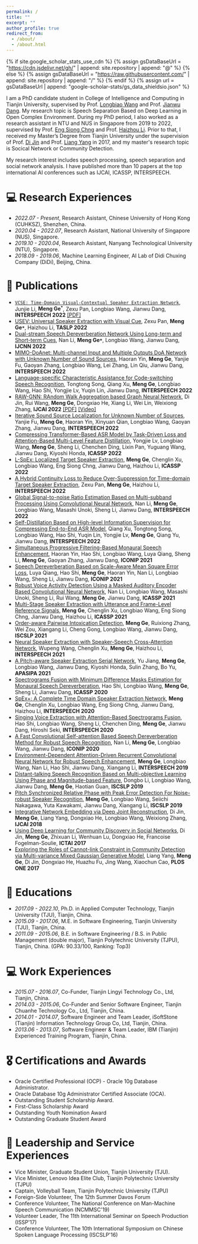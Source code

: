 ```yaml
---
permalink: /
title: ""
excerpt: ""
author_profile: true
redirect_from: 
  - /about/
  - /about.html
---
```


{% if site.google_scholar_stats_use_cdn %}
{% assign gsDataBaseUrl = "https://cdn.jsdelivr.net/gh/" | append: site.repository | append: "@" %}
{% else %}
{% assign gsDataBaseUrl = "https://raw.githubusercontent.com/" | append: site.repository | append: "/" %}
{% endif %}
{% assign url = gsDataBaseUrl | append: "google-scholar-stats/gs_data_shieldsio.json" %}

<span class='anchor' id='about-me'></span>

I am a PhD candidate student in College of Intelligence and Computing in Tianjin University, supervised by Prof. [Longbiao Wang](http://cic.tju.edu.cn/faculty/wanglongbiao/wang.html) and Prof. [Jianwu Dang](http://www.jaist.ac.jp/~jdang/index-e.htm). My research topic is Speech Separation Based on Deep Learning in Open Complex Environment. During my PhD period, I also worked as a research assistant in NTU and NUS in Singapore from 2019 to 2022, supervised by Prof. [Eng Siong Chng](https://personal.ntu.edu.sg/aseschng/default.html) and Prof. [Haizhou Li](https://colips.org/~eleliha/). Prior to that, I received my Master’s Degree from Tianjin University under the supervision of Prof. [Di Jin](https://scholar.google.com/citations?hl=zh-CN&user=Q8MRRecAAAAJ) and Prof. [Liang Yang](https://yangliang.github.io/) in 2017, and my master's research topic is Socical Network or Community Detection.

My research interest includes speech processing, speech separation and social network analysis. I have published more than 10 papers at the top international AI conferences such as IJCAI, ICASSP, INTERSPEECH.

# 💻 Research Experiences
- *2022.07 - Present*, Research Asistant, Chinese University of Hong Kong (CUHKSZ), Shenzhen, China.
- *2020.04 - 2022.07*, Research Asistant, National University of Singapore (NUS), Singapore.
- *2019.10 - 2020.04*, Research Asistant, Nanyang Technological University (NTU), Singapore.
- *2018.09 - 2019.06*, Machine Learning Engineer, AI Lab of Didi Chuxing Company (DiDi), Beijing, China.

# 📝 Publications 

<!-- <div class='paper-box'><div class='paper-box-image'><div><div class="badge">CVPR 2016</div><img src='images/500x300.png' alt="sym" width="100%"></div></div>
<div class='paper-box-text' markdown="1">

[Deep Residual Learning for Image Recognition](https://openaccess.thecvf.com/content_cvpr_2016/papers/He_Deep_Residual_Learning_CVPR_2016_paper.pdf)

**Kaiming He**, Xiangyu Zhang, Shaoqing Ren, Jian Sun

[**Project**](https://scholar.google.com/citations?view_op=view_citation&hl=zh-CN&user=DhtAFkwAAAAJ&citation_for_view=DhtAFkwAAAAJ:ALROH1vI_8AC) <strong><span class='show_paper_citations' data='DhtAFkwAAAAJ:ALROH1vI_8AC'></span></strong>
- Lorem ipsum dolor sit amet, consectetur adipiscing elit. Vivamus ornare aliquet ipsum, ac tempus justo dapibus sit amet. 
</div>
</div> -->

- [`VCSE: Time-Domain Visual-Contextual Speaker Extraction Network`](https://note.youdao.com/s/DF6nBHiw), Junjie Li, **Meng Ge<sup>`*`</sup>**, Zexu Pan, Longbiao Wang, Jianwu Dang, **INTERSPEECH 2022** [[PDF]](https://note.youdao.com/s/DF6nBHiw)
- [USEV: Universal Speaker Extraction with Visual Cue](https://note.youdao.com/s/1SpGwsRf), Zexu Pan, **Meng Ge`*`**, Haizhou Li, **TASLP 2022**
- [Dual-stream Speech Dereverberation Network Using Long-term and Short-term Cues](https://note.youdao.com/s/dN2u1EWb), Nan Li, **Meng Ge`*`**, Longbiao Wang, Jianwu Dang,  **IJCNN 2022**
- [MIMO-DoAnet: Multi-channel Input and Multiple Outputs DoA Network with Unknown Number of Sound Sources](https://note.youdao.com/s/5NvEDWsS), Haoran Yin, **Meng Ge**, Yanjie Fu, Gaoyan Zhang, Longbiao Wang, Lei Zhang, Lin Qiu, Jianwu Dang,  **INTERSPEECH 2022**
- [Language-specific Characteristic Assistance for Code-switching Speech Recognition](https://note.youdao.com/s/Ej1balFp), Tongtong Song, Qiang Xu, **Meng Ge**, Longbiao Wang, Hao Shi, Yongjie Lv, Yuqin Lin, Jianwu Dang,  **INTERSPEECH 2022**
- [RAW-GNN: RAndom Walk Aggregation based Graph Neural Network](https://note.youdao.com/s/S0yzjAhC), Di Jin, Rui Wang, **Meng Ge**, Dongxiao He, Xiang Li, Wei Lin, Weixiong Zhang,  **IJCAI 2022** [[PDF]](https://note.youdao.com/s/S0yzjAhC) [[Video]](https://www.ijcai.org/proceedings/2022/video/293)
- [Iterative Sound Source Localization for Unknown Number of Sources](https://github.com), Yanjie Fu, **Meng Ge**, Haoran Yin, Xinyuan Qian, Longbiao Wang, Gaoyan Zhang, Jianwu Dang,  **INTERSPEECH 2022**
- [Compressing Transformer-Based ASR Model by Task-Driven Loss and Attention-Based Multi-Level Feature Distillation](https://github.com), Yongjie Lv, Longbiao Wang, **Meng Ge**, Sheng Li, Chenchen Ding, Lixin Pan, Yuguang Wang, Jianwu Dang, Kiyoshi Honda,  **ICASSP 2022**
- [L-SpEx: Localized Target Speaker Extraction](https://github.com), **Meng Ge**, Chenglin Xu, Longbiao Wang, Eng Siong Chng, Jianwu Dang, Haizhou Li,  **ICASSP 2022**
- [A Hybrid Continuity Loss to Reduce Over-Suppression for Time-domain Target Speaker Extraction](https://github.com), Zexu Pan, **Meng Ge**, Haizhou Li,  **INTERSPEECH 2022**
- [Global Signal-to-noise Ratio Estimation Based on Multi-subband Processing Using Convolutional Neural Network](https://github.com), Nan Li, **Meng Ge**, Longbiao Wang, Masashi Unoki, Sheng Li, Jianwu Dang,  **INTERSPEECH 2022**
- [Self-Distillation Based on High-level Information Supervision for Compressing End-to-End ASR Model](https://github.com), Qiang Xu, Tongtong Song, Longbiao Wang, Hao Shi, Yuqin Lin, Yongjie Lv, **Meng Ge**, Qiang Yu, Jianwu Dang,  **INTERSPEECH 2022**
- [Simultaneous Progressive Filtering-Based Monaural Speech Enhancement](https://github.com), Haoran Yin, Hao Shi, Longbiao Wang, Luya Qiang, Sheng Li, **Meng Ge**, Gaoyan Zhang, Jianwu Dang,  **ICONIP 2021**
- [Speech Dereverberation Based on Scale-Aware Mean Square Error Loss](https://github.com), Luya Qiang, Hao Shi, **Meng Ge**, Haoran Yin, Nan Li, Longbiao Wang, Sheng Li, Jianwu Dang,  **ICONIP 2021**
- [Robust Voice Activity Detection Using a Masked Auditory Encoder Based Convolutional Neural Network](https://github.com), Nan Li, Longbiao Wang, Masashi Unoki, Sheng Li, Rui Wang, **Meng Ge**, Jianwu Dang,  **ICASSP 2021**
- [Multi-Stage Speaker Extraction with Utterance and Frame-Level Reference Signals](https://github.com), **Meng Ge**, Chenglin Xu, Longbiao Wang, Eng Siong Chng, Jianwu Dang, Haizhou Li,  **ICASSP 2021**
- [Order-aware Pairwise Intoxication Detection](https://github.com), **Meng Ge**, Ruixiong Zhang, Wei Zou, Xiangang Li, Cheng Gong, Longbiao Wang, Jianwu Dang,  **ISCSLP 2021**
- [Neural Speaker Extraction with Speaker-Speech Cross-Attention Network](https://github.com), Wupeng Wang, Chenglin Xu, **Meng Ge**, Haizhou Li,  **INTERSPEECH 2021**
- [A Pitch-aware Speaker Extraction Serial Network](https://github.com), Yu Jiang, **Meng Ge**, Longbiao Wang, Jianwu Dang, Kiyoshi Honda, Sulin Zhang, Bo Yu,  **APASIPA 2021**
- [Spectrograms Fusion with Minimum Difference Masks Estimation for Monaural Speech Dereverberation](https://github.com), Hao Shi, Longbiao Wang, **Meng Ge**, Sheng Li, Jianwu Dang,  **ICASSP 2020**
- [SpEx+: A Complete Time Domain Speaker Extraction Network](https://github.com), **Meng Ge**, Chenglin Xu, Longbiao Wang, Eng Siong Chng, Jianwu Dang, Haizhou Li,  **INTERSPEECH 2020**
- [Singing Voice Extraction with Attention-Based Spectrograms Fusion](https://github.com), Hao Shi, Longbiao Wang, Sheng Li, Chenchen Ding, **Meng Ge**, Jianwu Dang, Hiroshi Seki, **INTERSPEECH 2020**
- [A Fast Convolutional Self-attention Based Speech Dereverberation Method for Robust Speech Recognition](https://github.com), Nan Li, **Meng Ge**, Longbiao Wang, Jianwu Dang, **ICONIP 2020**
- [Environment-Dependent Attention-Driven Recurrent Convolutional Neural Network for Robust Speech Enhancement](https://github.com), **Meng Ge**, Longbiao Wang, Nan Li, Hao Shi, Jianwu Dang, Xiangang Li, **INTERSPEECH 2019**
- [Distant-talking Speech Recognition Based on Multi-objective Learning Using Phase and Magnitude-based Feature](https://github.com), Dongbo Li, Longbiao Wang, Jianwu Dang, **Meng Ge**, Haotian Guan, **ISCSLP 2019**
- [Pitch Synchronized Relative Phase with Peak Error Detection For Noise-robust Speaker Recognition](https://github.com), **Meng Ge**, Longbiao Wang, Seiichi Nakagawa, Yuta Kawakami, Jianwu Dang, Xiangang Li, **ISCSLP 2019**
- [Integrative Network Embedding via Deep Joint Reconstruction](https://github.com), Di Jin, **Meng Ge**, Liang Yang, Dongxiao He, Longbiao Wang, Weixiong Zhang, **IJCAI 2018**
- [Using Deep Learning for Community Discovery in Social Networks](https://github.com), Di Jin, **Meng Ge**, Zhixuan Li, Wenhuan Lu, Dongxiao He, Francoise Fogelman-Soulie, **ICTAI 2017**
- [Exploring the Roles of Cannot-link Constraint in Community Detection via Multi-variance Mixed Gaussian Generative Model](https://github.com), Liang Yang, **Meng Ge**, Di Jin, Dongxiao He, Huazhu Fu, Jing Wang, Xiaochun Cao, **PLOS ONE 2017**

# 📖 Educations
- *2017.09 - 2022.10*, Ph.D. in Applied Computer Technology, Tianjin University (TJU), Tianjin, China. 
- *2015.09 - 2017.06*, M.E. in Software Engineering, Tianjin University (TJU), Tianjin, China. 
- *2011.09 - 2015.06*, B.E. in Software Engineering / B.S. in Public Management (double major), Tianjin Polytechnic University (TJPU), Tianjin, China. (GPA: 90.33/100, Ranking: Top3)

# 💻 Work Experiences
- *2015.07 - 2016.07*, Co-Funder, Tianjin Lingyi Technology Co., Ltd, Tianjin, China.
- *2014.03 - 2015.06*, Co-Funder and Senior Software Engineer, Tianjin Chuanhe Technology Co., Ltd, Tianjin, China.
- *2014.01 - 2014.07*, Software Engineer and Team Leader, iSoftStone (Tianjin) Information Technology Group Co, Ltd, Tianjin, China.
- *2013.06 - 2013.07*, Software Engineer & Team Leader, IBM (Tianjin) Experienced Training Program, Tianjin, China.

# 🎖 Certifications and Awards
- Oracle Certified Professional (OCP) - Oracle 10g Database Administrator. 
- Oracle Database 10g Administrator Certified Associate (OCA). 
- Outstanding Student Scholarship Award.
- First-Class Scholarship Award
- Outstanding Youth Nomination Award
- Outstanding Graduate Student Award

# 💬 Leadership and Service Experiences
- Vice Minister, Graduate Student Union, Tianjin University (TJU). 
- Vice Minister, Lenovo Idea Elite Club, Tianjin Polytechnic University (TJPU)
- Captain, Volleyball Team, Tianjin Polytechnic University (TJPU)
- Foreign-Side Volunteer, The 12th Summer Davos Forum
- Conference Volunteer, The National Conference on Man-Machine Speech Communication (NCMMSC'19)
- Volunteer Leader, The 11th International Seminar on Speech Production (ISSP'17)
- Conference Volunteer, The 10th International Symposium on Chinese Spoken Language Processing (ISCSLP'16)

